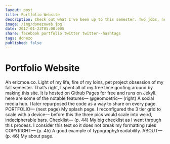 ```yaml
---
layout: post
title: Portfolio Website
description: Check out what I've been up to this semester. Two jobs, new projects, and somehow straight A's.
image: /img/donezoweb.jpg
date: 2017-01-23T05:00:00S 
share: facebook portfolio twitter twitter--hashtags
tags: donezo
published: false
---
```


# Portfolio Website
Ah ericmoe.co. Light of my life, fire of my loins, pet project obsession of my fall semester. That’s right, I spent all of my free time goofing around by making this site. It is hosted on Github Pages for free and runs on Jekyll. here are some of the notable features—
@geomoetric— (right) A social media hub. I later repurposed the code as a way to share on every page.
PORTFOLIO— (next page) My splash page. I reconfigured the 3 tier grid to scale with a device— before this the three pics would scale into weird, indecipherable bars. 
Checklist— (p. 44) My big checklist as I went through this process. I consider this text so it does not break my formatting rules
COPYRIGHT— (p. 45) A good example of typography/readability.
ABOUT— (p. 46) My about page.